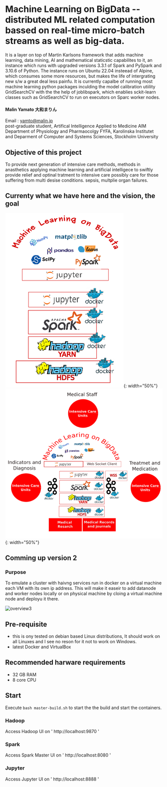 # Machine Learning on BigData -- distributed ML related computation bassed on real-time micro-batch streams as well as big-data.  

It is a layer on top of Martin Karlsons framework that adds machine learning, data mining, AI and mathematical staticstic capabilites to it, an instance which runs with upgraded versions 3.3.1 of Spark and PySpark and 3.10.6 of Python. The instance runs on Ubuntu 22.04 insteead of Alpine, which consumes some more resources, but makes the life of intergrating new s/w a great deal less painfu. It is currently capalbe of running most machine learning python packages inculding the model calibration utiility GridSearchCV with the the help of joblibspark, which enablies sckit-learn classes such as GridSearchCV to run on executors on Sparc worker nodes. 

#### Malin Yamato 大和まりん
Email : yamto@malin.jp \
post-graduate student, Artifical Intelligence Applied to Medicine AIM \
Department of Physiology and Pharmaocolgy FYFA, Karolinska Institutet and 
Deparment of Computer and Systems Sciences, Stockholm University

## Objective of this project
To provide next generation of intensive care methods, methods in anasthetics applying machine learning and artificial intelligece to swiftly provide relief and optinal tratment to intensive care possibly care for those suffering from multi desise conditions. sepsis, multplie organ failures.

## Currenty what we have here and the vision, the goal

![overview][ml2]{: width="50%"} ![overview1][iva]{: width="50%"}

## Comming up version 2
### Purpose
To emulate a cluster with haivng services run in docker on a virtual machine each VM with its own ip address. This will make it easeir to add datanode and worker nodes locally or on physical machine by cloing a virtual machine node and deployu it there. 

![overview3][v2]

## Pre-requisite
- this is ony tested on debian based Linux distributions, It should work on all Linuxes and I see no reson for it not to work on Windows.
- latest Docker and VirtualBox

## Recommended harware requirements
- 32 GB RAM 
- 8 core CPU

## Start

Execute `bash master-build.sh` to start the the build and start the containers.

### Hadoop
Access Hadoop UI on ' http://localhost:9870 '

### Spark
Access Spark Master UI on ' http://localhost:8080 '

### Jupyter
Access Jupyter UI on ' http://localhost:8888 '

[linkedin-malin]: ttps://www.linkedin.com/in/malin-yamato-l%C3%A4%C3%A4kk%C3%B6-randstr%C3%B6m-5032041a3/
[ml2]: ml2.png
[iva]: iva3.png
[v2]: MLBD.png


